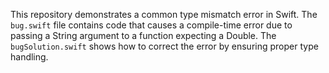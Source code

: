 This repository demonstrates a common type mismatch error in Swift.  The `bug.swift` file contains code that causes a compile-time error due to passing a String argument to a function expecting a Double. The `bugSolution.swift` shows how to correct the error by ensuring proper type handling.